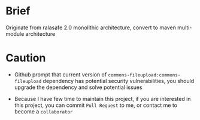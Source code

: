 # Brief

Originate from ralasafe 2.0 monolithic architecture, convert to maven multi-module architecture

# Caution

- Github prompt that current version of `commons-fileupload:commons-fileupload` dependency has potential security vulnerabilities, you should upgrade the dependency and solve potential issues

- Because I have few time to maintain this project, if you are interested in this project, you can commit `Pull Request` to me, or contact me to become a `collaborator`
